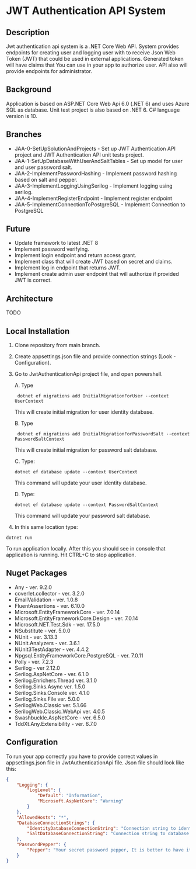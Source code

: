 # JWT Authentication API System

## Description
Jwt authentication api system is a .NET Core Web API. System provides endpoints for creating user and logging user with to receive Json Web Token (JWT) that could be used in external applications. 
Generated token will have claims that You can use in your app to authorize user. 
API also will provide endpoints for administrator.

## Background
Application is based on ASP.NET Core Web Api 6.0 (.NET 6) and uses Azure SQL as database. Unit test project is also based on .NET 6.
C# language version is 10.

## Branches
- JAA-0-SetUpSolutionAndProjects - Set up JWT Authentication API project and JWT Authentication API unit tests project.
- JAA-1-SetUpDatabaseWithUserAndSaltTables - Set up model for user and user password salt.
- JAA-2-ImplementPasswordHashing - Implement password hashing based on salt and pepper.
- JAA-3-ImplementLoggingUsingSerilog - Implement logging using serilog.
- JAA-4-ImplementRegisterEndpoint - Implement register endpoint
- JAA-5-ImplementConnectionToPostgreSQL - Implement Connection to PostgreSQL

## Future
- Update framework to latest .NET 8
- Implement password verifying.
- Implement login endpoint and return access grant.
- Implement class that will create JWT based on secret and claims.
- Implement log in endpoint that returns JWT.
- Implement create admin user endpoint that will authorize if provided JWT is correct.


## Architecture
TODO

## Local Installation

1. Clone repository from main branch.
2. Create appsettings.json file and provide connection strings (Look - Configuration).
3. Go to JwtAuthenticationApi project file, and open powershell.
    
    A.  Type
    ``` 
     dotnet ef migrations add InitialMigrationForUser --context UserContext
    ```
    This will create initial migration for user identity database.

    B.  Type 
    ``` dotnet
     dotnet ef migrations add InitialMigrationForPasswordSalt --context PasswordSaltContext
    ```
    This will create initial migration for password salt database.

    C. Type:
    ```
    dotnet ef database update --context UserContext
    ```
    This command will update your user identity database.

    D. Type:
    ```
    dotnet ef database update --context PasswordSaltContext
    ```
    This command will update your password salt database.

4. In this same location type:
```
dotnet run
```
To run application locally. After this you should see in console that application is running. Hit CTRL+C to stop application.

## Nuget Packages
- Any - ver. 9.2.0
- coverlet.collector - ver. 3.2.0
- EmailValidation - ver. 1.0.8
- FluentAssertions - ver. 6.10.0
- Microsoft.EntityFrameworkCore - ver. 7.0.14
- Microsoft.EntityFrameworkCore.Design - ver. 7.0.14
- Microsoft.NET.Test.Sdk - ver. 17.5.0
- NSubstitute - ver. 5.0.0
- NUnit - ver. 3.13.3
- NUnit.Analyzers - ver. 3.6.1
- NUnit3TestAdapter - ver. 4.4.2
- Npgsql.EntityFrameworkCore.PostgreSQL - ver. 7.0.11
- Polly - ver. 7.2.3
- Serilog - ver 2.12.0
- Serilog.AspNetCore - ver. 6.1.0
- Serilog.Enrichers.Thread ver. 3.1.0
- Serilog.Sinks.Async ver. 1.5.0
- Serilog.Sinks.Console ver. 4.1.0
- Serilog.Sinks.File ver. 5.0.0
- SerilogWeb.Classic ver. 5.1.66
- SerilogWeb.Classic.WebApi ver. 4.0.5
- Swashbuckle.AspNetCore - ver. 6.5.0
- TddXt.Any.Extensibility - ver. 6.7.0


## Configuration
To run your app correctly you have to provide correct values in appsettings.json file in JwtAuthenticationApi file. 
Json file should look like this:
```json
{
    "Logging": {
        "LogLevel": {
            "Default": "Information",
            "Microsoft.AspNetCore": "Warning"
        }
    },
    "AllowedHosts": "*",
    "DatabaseConnectionStrings": {
        "IdentityDatabaseConnectionString": "Connection string to identity database",
        "SaltDatabaseConnectionString": "Connection string to database that contains salt"
    },
    "PasswordPepper": {
        "Pepper": "Your secret password pepper, It is better to have it as long as possible"
    }
}
```
